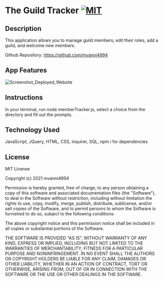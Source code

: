 # The Guild Tracker [![MIT](https://img.shields.io/badge/License-MIT-yellow.svg)](https://opensource.org/licenses/MIT)

## Description
This application allows you to manage guild members; edit their roles, add a guild, and welcome new members.

Github Repository: https://github.com/mvanni4994

## App Features

![Screenshot_Deployed_Website](https://github.com/mvanni4994/The_Guild_Tracker/blob/main/Capture.JPG?raw=true)

## Instructions
In your terminal, run node memberTracker.js, select a choice from the directory and fill out the prompts.

## Technology Used
JavaScript, JQuery, HTML, CSS, inquirer, SQL, npm i for dependencies

## License

MIT License

Copyright (c) 2021 mvanni4994

Permission is hereby granted, free of charge, to any person obtaining a copy of this software and associated documentation files (the "Software"), to deal in the Software without restriction, including without limitation the rights to use, copy, modify, merge, publish, distribute, sublicense, and/or sell copies of the Software, and to permit persons to whom the Software is furnished to do so, subject to the following conditions:

The above copyright notice and this permission notice shall be included in all copies or substantial portions of the Software.

THE SOFTWARE IS PROVIDED "AS IS", WITHOUT WARRANTY OF ANY KIND, EXPRESS OR IMPLIED, INCLUDING BUT NOT LIMITED TO THE WARRANTIES OF MERCHANTABILITY, FITNESS FOR A PARTICULAR PURPOSE AND NONINFRINGEMENT. IN NO EVENT SHALL THE AUTHORS OR COPYRIGHT HOLDERS BE LIABLE FOR ANY CLAIM, DAMAGES OR OTHER LIABILITY, WHETHER IN AN ACTION OF CONTRACT, TORT OR OTHERWISE, ARISING FROM, OUT OF OR IN CONNECTION WITH THE SOFTWARE OR THE USE OR OTHER DEALINGS IN THE SOFTWARE.
